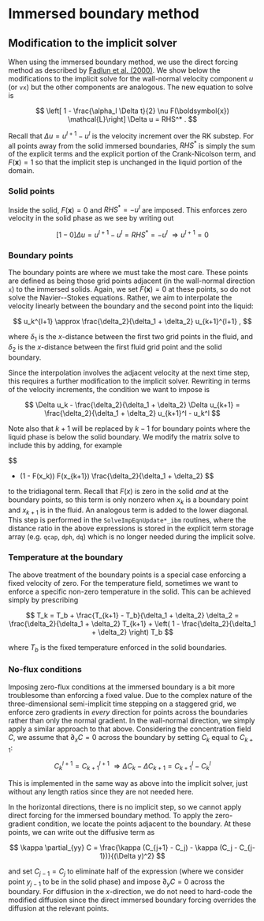 # Immersed boundary method

## Modification to the implicit solver

When using the immersed boundary method, we use the direct forcing method as described by [Fadlun et al. (2000)](https://doi.org/10.1006/jcph.2000.6484).
We show below the modifications to the implicit solve for the wall-normal velocity component $u$ (or `vx`) but the other components are analogous.
The new equation to solve is

$$
\left[ 1 - \frac{\alpha_l \Delta t}{2} \nu F(\boldsymbol{x}) \mathcal{L}\right] \Delta u = RHS^* .
$$

Recall that $\Delta u = u^{l+1} - u^l$ is the velocity increment over the RK substep.
For all points away from the solid immersed boundaries, $RHS^*$ is simply the sum of the explicit terms and the explicit portion of the Crank-Nicolson term, and $F(\boldsymbol{x})=1$ so that the implicit step is unchanged in the liquid portion of the domain.

### Solid points

Inside the solid, $F(\boldsymbol{x})=0$ and $RHS^*=-u^l$ are imposed.
This enforces zero velocity in the solid phase as we see by writing out

$$
[1 - 0]\Delta u = u^{l+1} - u^l = RHS^* = -u^l \ \Rightarrow u^{l+1}=0
$$

### Boundary points

The boundary points are where we must take the most care.
These points are defined as being those grid points adjacent (in the wall-normal direction `x`) to the immersed solids.
Again, we set $F(\boldsymbol{x})=0$ at these points, so do not solve the Navier--Stokes equations.
Rather, we aim to interpolate the velocity linearly between the boundary and the second point into the liquid:

$$
u_k^{l+1} \approx \frac{\delta_2}{\delta_1 + \delta_2} u_{k+1}^{l+1} ,
$$

where $\delta_1$ is the $x$-distance between the first two grid points in the fluid, and $\delta_2$ is the $x$-distance between the first fluid grid point and the solid boundary.

<!-- We also have to approximate the temporal evolution of $V_{k+1}$ to calculate this.
To do this, we record the previous time step and assume the acceleration remains approximately constant close to the boundary

$$
\frac{u_{k+1}^{l+1} - u_{k+1}^l}{\alpha_l \Delta t} \approx \frac{u_{k+1}^l - u_{k+1}^{l-1}}{\alpha_{l-1} \Delta t} \ \Rightarrow u_{k+1}^{l+1} \approx u_{k+1}^l + \frac{\alpha_l}{\alpha_{l-1}} (u_{k+1}^l - u_{k+1}^{l-1})
$$

Putting all this together, the expression used for $RHS^*$ is

$$
\Delta u = RHS^* = -u_k^l + \frac{\delta_2}{\delta_1 + \delta_2} \left(u_{k+1}^l + \frac{\alpha_l}{\alpha_{l-1}} (u_{k+1}^l - u_{k+1}^{l-1}) \right)
$$ -->
Since the interpolation involves the adjacent velocity at the next time step, this requires a further modification to the implicit solver.
Rewriting in terms of the velocity increments, the condition we want to impose is

$$
\Delta u_k - \frac{\delta_2}{\delta_1 + \delta_2} \Delta u_{k+1} = \frac{\delta_2}{\delta_1 + \delta_2} u_{k+1}^l - u_k^l
$$

Note also that $k+1$ will be replaced by $k-1$ for boundary points where the liquid phase is below the solid boundary.
We modify the matrix solve to include this by adding, for example

$$
- (1 - F(x_k)) F(x_{k+1}) \frac{\delta_2}{\delta_1 + \delta_2}
$$

to the tridiagonal term.
Recall that $F(x)$ is zero in the solid *and* at the boundary points, so this term is only nonzero when $x_k$ is a boundary point and $x_{k+1}$ is in the fluid.
An analogous term is added to the lower diagonal.
This step is performed in the `SolveImpEqnUpdate*_ibm` routines, where the distance ratio in the above expressions is stored in the explicit term storage array (e.g. `qcap`, `dph`, `dq`) which is no longer needed during the implicit solve.

### Temperature at the boundary

The above treatment of the boundary points is a special case enforcing a fixed velocity of zero.
For the temperature field, sometimes we want to enforce a specific non-zero temperature in the solid.
This can be achieved simply by prescribing

$$
T_k = T_b + \frac{T_{k+1} - T_b}{\delta_1 + \delta_2} \delta_2 = \frac{\delta_2}{\delta_1 + \delta_2} T_{k+1} + \left( 1 - \frac{\delta_2}{\delta_1 + \delta_2} \right) T_b
$$

where $T_b$ is the fixed temperature enforced in the solid boundaries.

### No-flux conditions

Imposing zero-flux conditions at the immersed boundary is a bit more troublesome than enforcing a fixed value.
Due to the complex nature of the three-dimensional semi-implicit time stepping on a staggered grid, we enforce zero gradients in *every* direction for points across the boundaries rather than only the normal gradient.
In the wall-normal direction, we simply apply a similar approach to that above.
Considering the concentration field $C$, we assume that $\partial_x C=0$ across the boundary by setting $C_{k}$ equal to $C_{k+1}$:

$$
C_k^{l+1} = C_{k+1}^{l+1} \ \Rightarrow \Delta C_k - \Delta C_{k+1} = C_{k+1}^l - C_k^l
$$

This is implemented in the same way as above into the implicit solver, just without any length ratios since they are not needed here.

In the horizontal directions, there is no implicit step, so we cannot apply direct forcing for the immersed boundary method.
To apply the zero-gradient condition, we locate the points adjacent to the boundary.
At these points, we can write out the diffusive term as

$$
\kappa \partial_{yy} C = \frac{\kappa (C_{j+1} - C_j) - \kappa (C_j - C_{j-1})}{(\Delta y)^2}
$$

and set $C_{j-1}=C_j$ to eliminate half of the expression (where we consider point $y_{j-1}$ to be in the solid phase) and impose $\partial_y C=0$ across the boundary.
For diffusion in the $x$-direction, we do not need to hard-code the modified diffusion since the direct immersed boundary forcing overrides the diffusion at the relevant points.